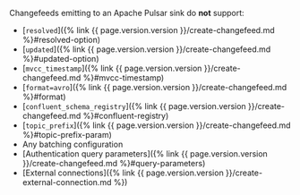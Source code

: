 Changefeeds emitting to an Apache Pulsar sink do **not** support:

- [`resolved`]({% link {{ page.version.version }}/create-changefeed.md %}#resolved-option)
- [`updated`]({% link {{ page.version.version }}/create-changefeed.md %}#updated-option)
- [`mvcc_timestamp`]({% link {{ page.version.version }}/create-changefeed.md %}#mvcc-timestamp)
- [`format=avro`]({% link {{ page.version.version }}/create-changefeed.md %}#format)
- [`confluent_schema_registry`]({% link {{ page.version.version }}/create-changefeed.md %}#confluent-registry)
- [`topic_prefix`]({% link {{ page.version.version }}/create-changefeed.md %}#topic-prefix-param)
- Any batching configuration
- [Authentication query parameters]({% link {{ page.version.version }}/create-changefeed.md %}#query-parameters)
- [External connections]({% link {{ page.version.version }}/create-external-connection.md %})